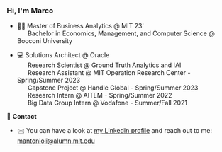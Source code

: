 ### Hi, I'm Marco

- 👨‍🎓 Master of Business Analytics @ MIT 23' <br/>
     &nbsp;&nbsp;&nbsp;&nbsp;&nbsp; Bachelor in Economics, Management, and Computer Science @ Bocconi University
     
- 💻 Solutions Architect @ Oracle <br/>
     &nbsp;&nbsp;&nbsp;&nbsp;&nbsp; Research Scientist @ Ground Truth Analytics and IAI <br/>
     &nbsp;&nbsp;&nbsp;&nbsp;&nbsp; Research Assistant @ MIT Operation Research Center - Spring/Summer 2023<br/>
     &nbsp;&nbsp;&nbsp;&nbsp;&nbsp; Capstone Project @ Handle Global - Spring/Summer 2023 <br/>
     &nbsp;&nbsp;&nbsp;&nbsp;&nbsp; Research Intern @ AITEM - Spring/Summer 2022 <br/>
     &nbsp;&nbsp;&nbsp;&nbsp;&nbsp; Big Data Group Intern @ Vodafone - Summer/Fall 2021


💬 **Contact**

- ✉️ You can have a look at [my LinkedIn profile](https://www.linkedin.com/in/marco-antonioli/) and reach out to me: [mantonioli@alumn.mit.edu](mailto:mantonioli@alum.mit.edu)


<!--
**MarcoAntonioli/MarcoAntonioli** is a ✨ _special_ ✨ repository because its `README.md` (this file) appears on your GitHub profile.

Here are some ideas to get you started:

- 🔭 I’m currently working on ...
- 🌱 I’m currently learning ...
- 👯 I’m looking to collaborate on ...
- 🤔 I’m looking for help with ...
- 💬 Ask me about ...
- 📫 How to reach me: ...
- 😄 Pronouns: ...
- ⚡ Fun fact: ...
-->
